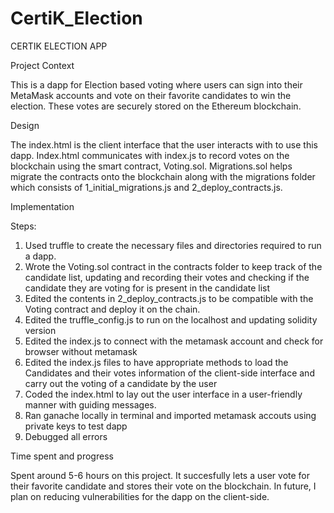 # CertiK_Election

CERTIK ELECTION APP

Project Context

This is a dapp for Election based voting where users can sign into their MetaMask accounts and vote on their favorite candidates to win the election. These votes are securely stored on the Ethereum blockchain. 

Design

The index.html is the client interface that the user interacts with to use this dapp. Index.html communicates with index.js to record votes on the blockchain using the smart contract, Voting.sol. Migrations.sol helps migrate the contracts onto the blockchain along with the migrations folder which consists of 1_initial_migrations.js and 2_deploy_contracts.js. 

Implementation 

Steps: 
1) Used truffle to create the necessary files and directories required to run a dapp.
2) Wrote the Voting.sol contract in the contracts folder to keep track of the candidate list, updating and recording their votes and checking if the candidate they are voting for is present in the candidate list
3) Edited the contents in 2_deploy_contracts.js to be compatible with the Voting contract and deploy it on the chain.
4) Edited the truffle_config.js to run on the localhost and updating solidity version
5) Edited the index.js to connect with the metamask account and check for browser without metamask 
5) Edited the index.js files to have appropriate methods to load the Candidates and their votes information of the client-side interface and carry out the voting of a candidate by the user
6) Coded the index.html to lay out the user interface in a user-friendly manner with guiding messages. 
7) Ran ganache locally in terminal and imported metamask accouts using private keys to test dapp
8) Debugged all errors

Time spent and progress

Spent around 5-6 hours on this project. It succesfully lets a user vote for their favorite candidate and stores their vote on the blockchain. In future, I plan on reducing vulnerabilities for the dapp on the client-side.



